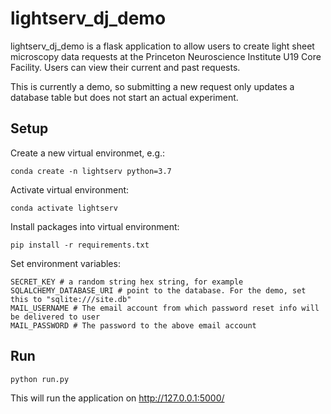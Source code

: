 # lightserv_dj_demo

lightserv_dj_demo is a flask application to allow users to create light sheet microscopy data requests at the Princeton Neuroscience Institute U19 Core Facility. Users can view their current and past requests.

This is currently a demo, so submitting a new request only updates a database table but does not start an actual experiment.

## Setup

Create a new virtual environmet, e.g.:

```
conda create -n lightserv python=3.7
```
Activate virtual environment:
```
conda activate lightserv
```

Install packages into virtual environment:
```
pip install -r requirements.txt
```

Set environment variables:
```
SECRET_KEY # a random string hex string, for example
SQLALCHEMY_DATABASE_URI # point to the database. For the demo, set this to "sqlite:///site.db"
MAIL_USERNAME # The email account from which password reset info will be delivered to user
MAIL_PASSWORD # The password to the above email account
```

## Run

```python
python run.py
```

This will run the application on http://127.0.0.1:5000/

